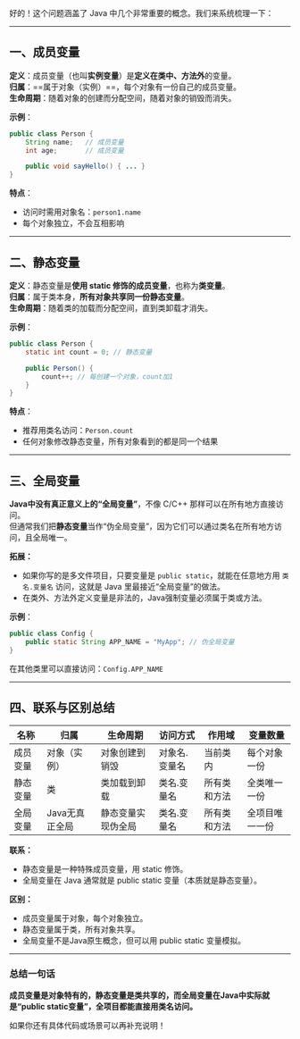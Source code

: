 好的！这个问题涵盖了 Java 中几个非常重要的概念。我们来系统梳理一下：

---

## 一、成员变量

**定义**：成员变量（也叫**实例变量**）是**定义在类中、方法外**的变量。  
**归属**：==属于对象（实例）==，每个对象有一份自己的成员变量。  
**生命周期**：随着对象的创建而分配空间，随着对象的销毁而消失。

**示例**：
```java
public class Person {
    String name;   // 成员变量
    int age;       // 成员变量

    public void sayHello() { ... }
}
```
**特点**：
- 访问时需用对象名：`person1.name`
- 每个对象独立，不会互相影响

---

## 二、静态变量

**定义**：静态变量是**使用 static 修饰的成员变量**，也称为**类变量**。  
**归属**：属于类本身，**所有对象共享同一份静态变量**。  
**生命周期**：随着类的加载而分配空间，直到类卸载才消失。

**示例**：
```java
public class Person {
    static int count = 0; // 静态变量

    public Person() {
        count++; // 每创建一个对象，count加1
    }
}
```
**特点**：
- 推荐用类名访问：`Person.count`
- 任何对象修改静态变量，所有对象看到的都是同一个结果

---

## 三、全局变量

**Java中没有真正意义上的“全局变量”**，不像 C/C++ 那样可以在所有地方直接访问。  
但通常我们把**静态变量**当作“伪全局变量”，因为它们可以通过类名在所有地方访问，且全局唯一。

**拓展：**
- 如果你写的是多文件项目，只要变量是 `public static`，就能在任意地方用 `类名.变量名` 访问，这就是 Java 里最接近“全局变量”的做法。
- 在类外、方法外定义变量是非法的，Java强制变量必须属于类或方法。

**示例**：
```java
public class Config {
    public static String APP_NAME = "MyApp"; // 伪全局变量
}
```
在其他类里可以直接访问：`Config.APP_NAME`

---

## 四、联系与区别总结

| 名称         | 归属           | 生命周期             | 访问方式           | 作用域            | 变量数量         |
|--------------|----------------|----------------------|--------------------|-------------------|------------------|
| 成员变量     | 对象（实例）   | 对象创建到销毁       | 对象名.变量名      | 当前类内          | 每个对象一份     |
| 静态变量     | 类             | 类加载到卸载         | 类名.变量名        | 所有类和方法      | 全类唯一一份     |
| 全局变量     | Java无真正全局 | 静态变量实现伪全局   | 类名.变量名        | 所有类和方法      | 全项目唯一一份   |

**联系：**
- 静态变量是一种特殊成员变量，用 static 修饰。
- 全局变量在 Java 通常就是 public static 变量（本质就是静态变量）。

**区别：**
- 成员变量属于对象，每个对象独立。
- 静态变量属于类，所有对象共享。
- 全局变量不是Java原生概念，但可以用 public static 变量模拟。

---

### 总结一句话

**成员变量是对象特有的，静态变量是类共享的，而全局变量在Java中实际就是“public static变量”，全项目都能直接用类名访问。**

如果你还有具体代码或场景可以再补充说明！
